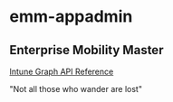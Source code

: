# emm-appadmin
## Enterprise Mobility Master

[Intune Graph API Reference](https://docs.microsoft.com/en-us/graph/api/resources/intune-graph-overview?view=graph-rest-1.0)

"Not all those who wander are lost"
